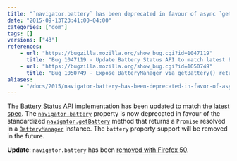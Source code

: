 ```yaml
---
title: "`navigator.battery` has been deprecated in favour of async `getBattery` method"
date: "2015-09-13T23:41:00-04:00"
categories: ["dom"]
tags: []
versions: ["43"]
references:
    - url: "https://bugzilla.mozilla.org/show_bug.cgi?id=1047119"
      title: "Bug 1047119 - Update Battery Status API to match latest Editors draft: navigator.getBattery(), etc"
    - url: "https://bugzilla.mozilla.org/show_bug.cgi?id=1050749"
      title: "Bug 1050749 - Expose BatteryManager via getBattery() returning a Promise instead of a synchronous accessor (navigator.battery)."
aliases:
    - "/docs/2015/navigator-battery-has-been-deprecated-in-favor-of-async-getbattery-method/"
---
```

The [Battery Status API](https://developer.mozilla.org/en-US/docs/Web/API/Battery_Status_API) implementation has been updated to match the [latest spec](http://www.w3.org/TR/battery-status/). The [`navigator.battery`](https://developer.mozilla.org/en-US/docs/Web/API/Navigator/battery) property is now deprecated in favour of the standardized [`navigator.getBattery`](https://developer.mozilla.org/en-US/docs/Web/API/Navigator/getBattery) method that returns a `Promise` resolved in a [`BatteryManager`](https://developer.mozilla.org/en-US/docs/Web/API/BatteryManager) instance. The `battery` property support will be removed in the future.

**Update**: `navigator.battery` has been [removed with Firefox 50](https://www.fxsitecompat.com/en-CA/docs/2016/navigator-battery-has-been-removed-in-favour-of-async-getbattery-method/).
